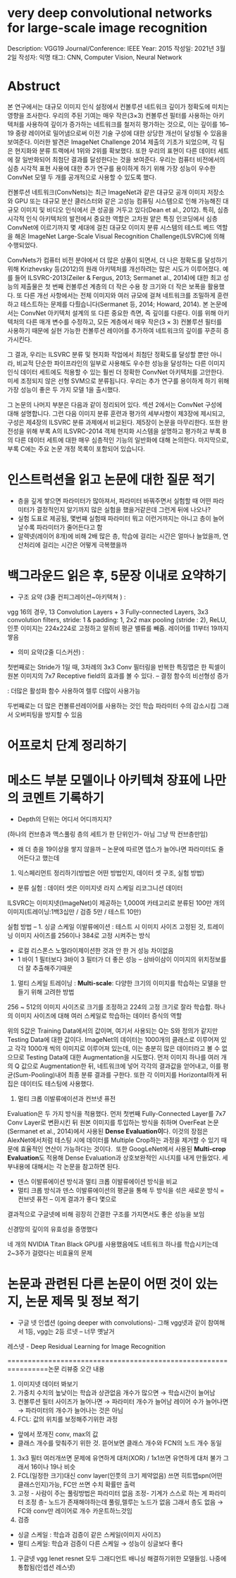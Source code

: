 # very deep convolutional networks for large-scale image recognition

Description: VGG19
Journal/Conference: IEEE
Year: 2015
작성일: 2021년 3월 2일
작성자: 익명
태그: CNN, Computer Vision, Neural Network

# Abstruct

본 연구에서는 대규모 이미지 인식 설정에서 컨볼루션 네트워크 깊이가 정확도에 미치는 영향을 조사한다. 우리의 주된 기여는 매우 작은(3×3) 컨볼루션 필터를 사용하는 아키텍처를 사용하여 깊이가 증가하는 네트워크를 철저히 평가하는 것으로, 이는 깊이를 16–19 중량 레이어로 밀어냄으로써 이전 기술 구성에 대한 상당한 개선이 달성될 수 있음을 보여준다. 이러한 발견은 ImageNet Challenge 2014 제출의 기초가 되었으며, 각 팀은 현지화와 분류 트랙에서 1위와 2위를 확보했다. 또한 우리의 표현이 다른 데이터 세트에 잘 일반화되어 최첨단 결과를 달성한다는 것을 보여준다. 우리는 컴퓨터 비전에서의 심층 시각적 표현 사용에 대한 추가 연구를 용이하게 하기 위해 가장 성능이 우수한 ConvNet 모델 두 개를 공개적으로 사용할 수 있도록 했다.

컨볼루션 네트워크(ConvNets)는 최근 ImageNet과 같은 대규모 공개 이미지 저장소와 GPU 또는 대규모 분산 클러스터와 같은 고성능 컴퓨팅 시스템으로 인해 가능해진 대규모 이미지 및 비디오 인식에서 큰 성공을 거두고 있다(Dean et al., 2012). 특히, 심층 시각적 인식 아키텍처의 발전에서 중요한 역할은 고차원 얕은 특징 인코딩에서 심층 ConvNet에 이르기까지 몇 세대에 걸친 대규모 이미지 분류 시스템의 테스트 베드 역할을 해온 ImageNet Large-Scale Visual Recognition Challenge(ILSVRC)에 의해 수행되었다.

ConvNets가 컴퓨터 비전 분야에서 더 많은 상품이 되면서, 더 나은 정확도를 달성하기 위해 Krizhevsky 등(2012)의 원래 아키텍처를 개선하려는 많은 시도가 이루어졌다. 예를 들어 ILSVRC-2013(Zeiler & Fergus, 2013; Sermanet al., 2014)에 대한 최고 성능의 제출물은 첫 번째 컨볼루션 계층의 더 작은 수용 창 크기와 더 작은 보폭을 활용했다. 또 다른 개선 사항에서는 전체 이미지와 여러 규모에 걸쳐 네트워크를 조밀하게 훈련하고 테스트하는 문제를 다뤘습니다(Sermanet 등, 2014; Howard, 2014). 본 논문에서는 ConvNet 아키텍처 설계의 또 다른 중요한 측면, 즉 깊이를 다룬다. 이를 위해 아키텍처의 다른 매개 변수를 수정하고, 모든 계층에서 매우 작은(3 × 3) 컨볼루션 필터를 사용하기 때문에 실현 가능한 컨볼루션 레이어를 추가하여 네트워크의 깊이를 꾸준히 증가시킨다.

그 결과, 우리는 ILSVRC 분류 및 현지화 작업에서 최첨단 정확도를 달성할 뿐만 아니라, 비교적 단순한 파이프라인의 일부로 사용해도 우수한 성능을 달성하는 다른 이미지 인식 데이터 세트에도 적용할 수 있는 훨씬 더 정확한 ConvNet 아키텍처를 고안한다. 미세 조정되지 않은 선형 SVM으로 분류됩니다. 우리는 추가 연구를 용이하게 하기 위해 가장 성능이 좋은 두 가지 모델 1을 출시했다.

그 논문의 나머지 부분은 다음과 같이 정리되어 있다. 섹션 2에서는 ConvNet 구성에 대해 설명합니다. 그런 다음 이미지 분류 훈련과 평가의 세부사항이 제3장에 제시되고, 구성은 제4장의 ILSVRC 분류 과제에서 비교된다. 제5장이 논문을 마무리한다. 또한 완전성을 위해 부록 A의 ILSVRC-2014 객체 현지화 시스템을 설명하고 평가하고 부록 B의 다른 데이터 세트에 대한 매우 심층적인 기능의 일반화에 대해 논의한다. 마지막으로, 부록 C에는 주요 논문 개정 목록이 포함되어 있습니다.

# 인스트럭션을 읽고 논문에 대한 질문 적기

- 층을 깊게 쌓으면 파라미터가 많아져서, 파라미터 바꿔주면서 실험할 때 어떤 파라미터가 결정적인지 알기까지 많은 실험을 했을거같은데 그런게 뒤에 나오나?
- 실험 도표로 제공됨, 몇번쨰 실험때 파라미터 뭐고 이런거까지는 아니고 층이 늘어날수록 파라미터가 줄어든다고 함
- 알렉넷(레이어 8개)에 비해 2배 많은 층, 학습에 걸리는 시간은 얼마나 늘었을까, 연산처리에 걸리는 시간은 어떻게 극복했을까

# 백그라운드 읽은 후, 5문장 이내로 요약하기

- 구조 요약 (3줄 컨피그레이션~아키텍쳐 ) :

vgg 16의 경우, 13 Convolution Layers + 3 Fully-connected Layers, 3x3 convolution filters, stride: 1 & padding: 1, 2x2 max pooling (stride : 2), ReLU, 인풋 이미지는 224x224로 고정하고 알쥐비 평균 밸류를 빼줌. 레이어를 11부터 19까지 쌓음

- 의미 요약(2줄 디스커션) :

첫번째로는 Stride가 1일 때, 3차례의 3x3 Conv 필터링을 반복한 특징맵은 한 픽셀이 원본 이미지의 7x7 Receptive field의 효과를 볼 수 있다. – 결정 함수의 비선형성 증가

: 더많은 활성화 함수 사용하여 렐루 더많이 사용가능

두번째로는 더 많은 컨볼류션레이어를 사용하는 것인 학습 파라미터 수의 감소시킴 그래서 오버피팅을 방지할 수 있음

# 어프로치 단계 정리하기

# 메소드 부분 모델이나 아키텍쳐 장표에 나만의 코멘트 기록하기

- Depth의 단위는 어디서 어디까지지?

(하나의 컨브층과 맥스풀링 층의 세트가 한 단위인가- 아님 그냥 딱 컨브층만임)

- 왜 더 층을 19이상을 쌓지 않을까 – 논문에 따르면 뎁스가 늘어나면 파라미터도 줄어든다고 했는데
1. 익스페리먼트 정리하기(방법은 어떤 방법인지, 데이터 셋 구조, 실험 방법)
- 분류 실험 : 데이터 셋은 이미지넷 라지 스케일 리코그니션 데이터

ILSVRC는 이미지넷(ImageNet)이 제공하는 1,000여 카테고리로 분류된 100만 개의 이미지(트레이닝:1백3십만 / 검증 5만 / 테스트 10만)

실험 방법 – 1. 싱글 스케일 이발류에이션 : 테스트 시 이미지 사이즈 고정된 것, 트레이닝 이미지 사이즈를 256이나 384로 고정 시켜주는 방식

- 로컬 리스폰스 노멀라이제이션한 것과 안 한 거 성능 차이없음
- 1 바이 1 필터보다 3바이 3 필터가 더 좋은 성능 – 삼바이삼이 이미지의 위치정보를 더 잘 추출해주기때문
1. 멀티 스케일 트레이닝 : **Multi-scale**: 다양한 크기의 이미지를 학습하는 모델을 만들기 위해 고려한 방법

256 ~ 512의 이미지 사이즈로 크기를 조정하고 224의 고정 크기로 잘라 학습함. 하나의 이미지 사이즈에 대해 여러 스케일로 학습하는 데이터 증식의 역할

위의 S값은 Training Data에서의 값이며, 여기서 사용되는 Q는 S와 정의가 같지만 Testing Data에 대한 값이다. ImageNet의 데이터는 1000개의 클래스로 이루어져 있고 각각 1000개 씩의 이미지로 이루어져 있는데, 이는 충분히 많은 데이터라고 볼 수 없으므로 Testing Data에 대한 Augmentation을 시도했다. 먼저 이미지 하나를 여러 개의 Q 값으로 Augmentation한 뒤, 네트워크에 넣어 각각의 결과값을 얻어내고, 이를 평균(Sum-Pooling)내어 최종 분류 결과를 구한다. 또한 각 이미지를 Horizontal하게 뒤집은 데이터도 테스팅에 사용했다. 

1. 멀티 크롭 이발류에이션과 컨브넷 퓨전

Evaluation은 두 가지 방식을 적용했다. 먼저 첫번째 Fully-Connected Layer를 7x7 Conv Layer로 변환시킨 뒤 원본 이미지를 투입하는 방식을 취하며 OverFeat 논문(Sermanet et al., 2014)에서 사용된 **Dense Evaluation이**다. 이것의 장점은 AlexNet에서처럼 테스팅 시에 데이터를 Multiple Crop하는 과정을 제거할 수 있기 때문에 효율적인 연산이 가능하다는 것이다.  또한 GoogLeNet에서 사용된 **Multi-crop Evaluation**도 적용해 Dense Evaluation과 상호보완적인 시너지를 내게 만들었다. 세부내용에 대해서는 각 논문을 참고하면 된다.

- 덴스 이발류에이션 방식과 멀티 크롭 이발류에이션 방식을 비교
- 멀티 크롭 방식과 덴스 이발류에이션의 평균을 통해 두 방식을 섞은 새로운 방식 = 컨브넷 퓨전 – 이게 결과가 좋다 몇으로

결과적으로 구글넷에 비해 굉장히 간결한 구조를 가지면서도 좋은 성능을 보임

신경망의 깊이의 유효성을 증명했다

네 개의 NVIDIA Titan Black GPU를 사용했음에도 네트워크 하나를 학습시키는데 2~3주가 걸렸다는 비효율의 문제

# 논문과 관련된 다른 논문이 어떤 것이 있는지, 논문 제목 및 정보 적기

- 구글 넷 인셉션 (going deeper with convolutions)- 그해 vgg넷과 같이 참여해서 1등, vgg는 2등  르넷 – 너무 옛날거

레스넷 - Deep Residual Learning for Image Recognition

================================================================논문 리뷰중 오간 내용

1. 이미지넷 데이터 봐보기
2. 가중치 수치의 높낮이는 학습과 상관없음 
개수가 많으면 → 학습시간이 늘어남
3. 컨볼루션 필터 사이즈가 늘어나면 → 파라미터 개수가 늘어남
레이어 수가 늘어나면 → 파라미터의 개수가 늘어나는 것은 아님
4. FCL: 값의 위치를 보정해주기위한 과정 
- 앞에서 쪼개진 conv, max의 값
- 클래스 개수를 맞춰주기 위한 것. 뜯어보면 클래스 개수와 FCN의 노드 개수 동일
1. 3x3 필터 여러개쓰면 문제에 유연하게 대처(XOR) / 1x1쓰면 유연하게 대처 불가 
그래서 16이나 19나 비슷
2. FCL(일정한 크기)대신 conv layer(인풋의 크기 제약없음) 쓰면 히트맵spn(어떤 클래스인지)가능, FC만 쓰면 수치 확률만 출력
3. 고정 - 사람이 주는 풀링방법은 파라미터 없음
조정- 기계가 스스로 하는 게 파라미터 조정
층- 노드가 존재해야하는데 풀링,렐루는 노드가 없음 그래서 층도 없음 → FC와 conv만 레이어로 개수 카운트하느것임
4. 검증 
- 싱글 스케일 : 학습과 검증이 같은 스케일(이미지 사이즈)
- 멀티 스케일: 학습과 검증이 다른 스케일 → 성능이 싱글보다 좋다
1. 구글넷 vgg lenet resnet 모두 그래디언트 배니싱 해결하기위한 모델들임. 나중에 통합됨(인셉션 레스넷)